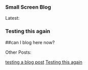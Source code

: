 ### Small Screen Blog
Latest:
### Testing this again

##can I blog here now?

Other Posts:

[testing a blog post](https://smallscreen.info/testing-a-blog-post.md)
[Testing this again](https://smallscreen.info/blog/posts/2023/01/20/Testing-this-again)